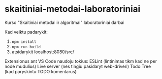 # skaitiniai-metodai-laboratoriniai
Kurso "Skaitiniai metodai ir algoritmai" laboratoriniai darbai

Kad veiktu padarykit:
1. `npm install`
2. `npm run build`
3. atsidarykit localhost:8080/src/

Extensionus ant VS Code naudoju tokius: 
  ESLint (lintinimas tikm kad ne per node mudulius)
  Live server (nes tingiu pasidaryt web-driveri)
  Todo Tree (kad paryskintu TODO komentarus)
